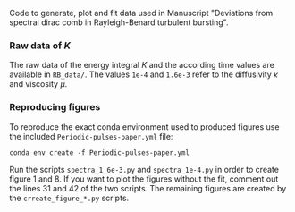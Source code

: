 Code to generate, plot and fit data used in Manuscript "Deviations from spectral dirac comb in Rayleigh-Benard turbulent bursting".


### Raw data of $K$ 

The raw data of the energy integral $K$ and the according time values are available in `RB_data/`. The values `1e-4` and `1.6e-3` refer to the diffusivity $\kappa$ and viscosity $\mu$.

### Reproducing figures

To reproduce the exact conda environment used to produced figures use the included `Periodic-pulses-paper.yml` file:
```console
conda env create -f Periodic-pulses-paper.yml
```
Run the scripts `spectra_1_6e-3.py` and `spectra_1e-4.py` in order to create figure 1 and 8. If you want to plot the figures without the fit, comment out the lines 31 and 42 of the two scripts. The remaining figures are created by the `crreate_figure_*.py` scripts. 
